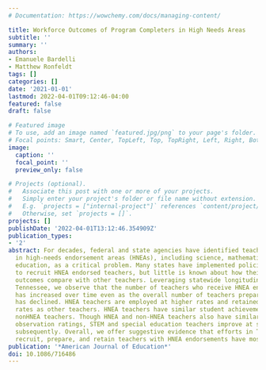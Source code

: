 ```yaml
---
# Documentation: https://wowchemy.com/docs/managing-content/

title: Workforce Outcomes of Program Completers in High Needs Areas
subtitle: ''
summary: ''
authors:
- Emanuele Bardelli
- Matthew Ronfeldt
tags: []
categories: []
date: '2021-01-01'
lastmod: 2022-04-01T09:12:46-04:00
featured: false
draft: false

# Featured image
# To use, add an image named `featured.jpg/png` to your page's folder.
# Focal points: Smart, Center, TopLeft, Top, TopRight, Left, Right, BottomLeft, Bottom, BottomRight.
image:
  caption: ''
  focal_point: ''
  preview_only: false

# Projects (optional).
#   Associate this post with one or more of your projects.
#   Simply enter your project's folder or file name without extension.
#   E.g. `projects = ["internal-project"]` references `content/project/deep-learning/index.md`.
#   Otherwise, set `projects = []`.
projects: []
publishDate: '2022-04-01T13:12:46.354909Z'
publication_types:
- '2'
abstract: For decades, federal and state agencies have identified teacher shortages
  in high-needs endorsement areas (HNEAs), including science, mathematics, and special
  education, as a critical problem. Many states have implemented policies and practices
  to recruit HNEA endorsed teachers, but little is known about how their workforce
  outcomes compare with other teachers. Leveraging statewide longitudinal data in
  Tennessee, we observe that the number of teachers who receive HNEA endorsements
  has increased over time even as the overall number of teachers prepared in the state
  has declined. HNEA teachers are employed at higher rates and retained at similar
  rates as other teachers. HNEA teachers have similar student achievement gains as
  nonHNEA teachers. Though HNEA and non-HNEA teachers also have similar first-year
  observation ratings, STEM and special education teachers improve at slower rates
  subsequently. Overall, we offer suggestive evidence that efforts in Tennessee to
  recruit, prepare, and retain teachers with HNEA endorsements have mostly been successful.
publication: '*American Journal of Education*'
doi: 10.1086/716486
---
```

